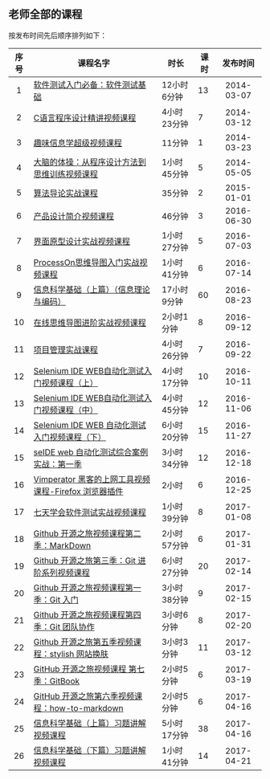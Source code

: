 ## 老师全部的课程

按发布时间先后顺序排列如下：

|  序号    |课程名字                                                                        |时长        |课时  |发布时间|
| :---: | -----  | -----  | -----  |:-----:| 
|   1   |[软件测试入门必备：软件测试基础](http://edu.51cto.com/course/course_id-1026.html)|12小时6分钟|13|2014-03-07|
|   2   |[C语言程序设计精讲视频课程](http://edu.51cto.com/course/course_id-1040.html)|4小时23分钟|7|2014-03-12|
|   3   |[趣味信息学超级视频课程](http://edu.51cto.com/course/course_id-1064.html)|11分钟|1| 2014-03-23|
|   4   |[大脑的体操：从程序设计方法到思维训练视频课程](http://edu.51cto.com/course/course_id-1065.html)|1小时45分钟|5|2014-05-05|
|   5   |[算法导论实战课程](http://edu.51cto.com/course/course_id-2789.html)|35分钟|2| 2015-01-01|
|   6   |[产品设计简介视频课程](http://edu.51cto.com/course/course_id-6407.html)|46分钟|3|2016-06-30|
|   7   |[界面原型设计实战视频课程](http://edu.51cto.com/course/course_id-6438.html)|1小时27分钟|5|2016-07-03|
|   8   |[ProcessOn思维导图入门实战视频课程](http://edu.51cto.com/course/course_id-6453.html)|1小时41分钟|6| 2016-07-14|
|   9   |[信息科学基础（上篇）（信息理论与编码）](http://edu.51cto.com/course/course_id-6578.html)|17小时9分钟|60|2016-08-23|
|   10  |[在线思维导图进阶实战视频课程](http://edu.51cto.com/course/course_id-7126.html)|2小时1分钟|8|2016-09-12|
|   11  |[项目管理实战课程](http://edu.51cto.com/course/course_id-1055.html)|4小时26分钟|7|2016-09-22|
|   12  |[Selenium IDE WEB自动化测试入门视频课程（上）](http://edu.51cto.com/course/course_id-7320.html)|4小时17分钟|10|2016-10-11|
|   13  |[Selenium IDE WEB自动化测试入门视频课程（中）](http://edu.51cto.com/course/course_id-7425.html)|4小时45分钟|12|2016-11-06|
|   14  |[Selenium IDE WEB 自动化测试入门视频课程（下）](http://edu.51cto.com/course/course_id-7578.html)|6小时20分钟|15|2016-11-27|
|   15  |[seIDE web 自动化测试综合案例实战：第一季](http://edu.51cto.com/course/course_id-7864.html)|3小时34分钟|12|2016-12-18|
|   16  |[Vimperator 黑客的上网工具视频课程-Firefox 浏览器插件](http://edu.51cto.com/course/course_id-8023.html)|2小时|6|2016-12-25|
|   17  |[七天学会软件测试实战视频课程](http://edu.51cto.com/course/course_id-8176.html)|1小时39分钟|8|2017-01-08|
|   18  |[Github 开源之旅视频课程第二季：MarkDown](http://edu.51cto.com/course/course_id-8043.html)|2小时57分钟|6|2017-01-31|
|   19  |[Github 开源之旅第三季：Git 进阶系列视频课程](http://edu.51cto.com/course/course_id-8177.html)|6小时27分钟|20|2017-02-14|
|   20  |[Github 开源之旅视频课程第一季：Git 入门](http://edu.51cto.com/course/course_id-7845.html)|3小时38分钟|9|2017-02-15|
|   21  |[Github 开源之旅视频课程第四季：Git 团队协作](http://edu.51cto.com/course/course_id-8367.html)|3小时6分钟|8|2017-02-20|
|   22  |[Github 开源之旅第五季视频课程：stylish 网站换肤](http://edu.51cto.com/course/course_id-8510.html)|3小时3分钟|11|2017-03-12|
|   23  |[GitHub 开源之旅视频课程 第七季：GitBook](http://edu.51cto.com/course/course_id-8684.html)|2小时5分钟|6|2017-03-19|
|   24  |[GitHub 开源之旅第六季视频课程：how-to-markdown](http://edu.51cto.com/course/course_id-8513.html)|2小时5分钟|6|2017-04-16|
|   25  |[信息科学基础（上篇）习题讲解视频课程](http://edu.51cto.com/course/course_id-8511.html)|5小时17分钟|38|2017-04-16|
|   26  |[信息科学基础（下篇）习题讲解视频课程](http://edu.51cto.com/course/course_id-8836.html)|1小时41分钟|14| 2017-04-21|